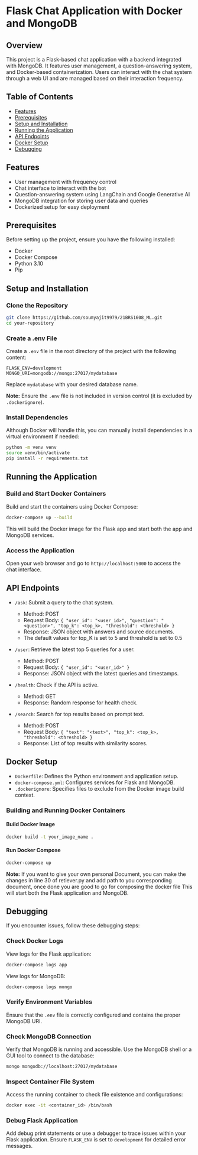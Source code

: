 # Flask Chat Application with Docker and MongoDB

## Overview
This project is a Flask-based chat application with a backend integrated with MongoDB. It features user management, a question-answering system, and Docker-based containerization. Users can interact with the chat system through a web UI and are managed based on their interaction frequency.

## Table of Contents
- [Features](#features)
- [Prerequisites](#prerequisites)
- [Setup and Installation](#setup-and-installation)
- [Running the Application](#running-the-application)
- [API Endpoints](#api-endpoints)
- [Docker Setup](#docker-setup)
- [Debugging](#debugging)

## Features
- User management with frequency control
- Chat interface to interact with the bot
- Question-answering system using LangChain and Google Generative AI
- MongoDB integration for storing user data and queries
- Dockerized setup for easy deployment

## Prerequisites
Before setting up the project, ensure you have the following installed:
- Docker
- Docker Compose
- Python 3.10
- Pip

## Setup and Installation

### Clone the Repository
```bash
git clone https://github.com/soumyajit9979/21BRS1608_ML.git
cd your-repository
```

### Create a .env File
Create a `.env` file in the root directory of the project with the following content:
```
FLASK_ENV=development
MONGO_URI=mongodb://mongo:27017/mydatabase
```
Replace `mydatabase` with your desired database name.

**Note:** Ensure the `.env` file is not included in version control (it is excluded by `.dockerignore`).

### Install Dependencies
Although Docker will handle this, you can manually install dependencies in a virtual environment if needed:
```bash
python -m venv venv
source venv/bin/activate
pip install -r requirements.txt
```

## Running the Application

### Build and Start Docker Containers
Build and start the containers using Docker Compose:
```bash
docker-compose up --build
```
This will build the Docker image for the Flask app and start both the app and MongoDB services.

### Access the Application
Open your web browser and go to `http://localhost:5000` to access the chat interface.

## API Endpoints

- `/ask`: Submit a query to the chat system.
  - Method: POST
  - Request Body: `{ "user_id": "<user_id>", "question": "<question>", "top_k": <top_k>, "threshold": <threshold> }`
  - Response: JSON object with answers and source documents.
  - The default values for top_K is set to 5 and threshold is set to 0.5

- `/user`: Retrieve the latest top 5 queries for a user.
  - Method: POST
  - Request Body: `{ "user_id": "<user_id>" }`
  - Response: JSON object with the latest queries and timestamps.

- `/health`: Check if the API is active.
  - Method: GET
  - Response: Random response for health check.

- `/search`: Search for top results based on prompt text.
  - Method: POST
  - Request Body: `{ "text": "<text>", "top_k": <top_k>, "threshold": <threshold> }`
  - Response: List of top results with similarity scores.

## Docker Setup
- `Dockerfile`: Defines the Python environment and application setup.
- `docker-compose.yml`: Configures services for Flask and MongoDB.
- `.dockerignore`: Specifies files to exclude from the Docker image build context.

### Building and Running Docker Containers

#### Build Docker Image
```bash
docker build -t your_image_name .
```

#### Run Docker Compose
```bash
docker-compose up
```
**Note:** If you want to give your own personal Document, you can make the changes in line 30 of retiever.py and add path to you corresponding document, once done you are good to go for composing the docker file
This will start both the Flask application and MongoDB.

## Debugging
If you encounter issues, follow these debugging steps:

### Check Docker Logs
View logs for the Flask application:
```bash
docker-compose logs app
```

View logs for MongoDB:
```bash
docker-compose logs mongo
```

### Verify Environment Variables
Ensure that the `.env` file is correctly configured and contains the proper MongoDB URI.

### Check MongoDB Connection
Verify that MongoDB is running and accessible. Use the MongoDB shell or a GUI tool to connect to the database:
```bash
mongo mongodb://localhost:27017/mydatabase
```

### Inspect Container File System
Access the running container to check file existence and configurations:
```bash
docker exec -it <container_id> /bin/bash
```

### Debug Flask Application
Add debug print statements or use a debugger to trace issues within your Flask application. Ensure `FLASK_ENV` is set to `development` for detailed error messages.


